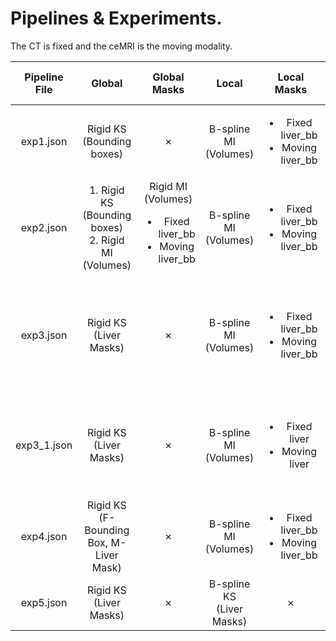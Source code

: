# Pipelines & Experiments.
The CT is fixed and the ceMRI is the moving modality.

| Pipeline File |                              Global                               |                              Global <br> Masks                              |             Local              |                     Local <br> Masks                     | Final Mean <br> Liver |                                                      Comments                                                      |
|:-------------:|:-----------------------------------------------------------------:|:---------------------------------------------------------------------------:|:------------------------------:|:--------------------------------------------------------:|:---------------------:|:------------------------------------------------------------------------------------------------------------------:|
|   exp1.json   |                  Rigid KS <br> (Bounding boxes)                   |                                   &cross;                                   |   B-spline MI <br> (Volumes)   | <ul><li>Fixed liver_bb</li><li>Moving liver_bb</li></ul> |        87.51%         |                                                Worst case scenario                                                 |
|   exp2.json   | 1. Rigid KS <br> (Bounding boxes) <br> 2. Rigid MI <br> (Volumes) | Rigid MI (Volumes) <ul><li>Fixed liver_bb</li><li>Moving liver_bb</li></ul> |   B-spline MI <br> (Volumes)   | <ul><li>Fixed liver_bb</li><li>Moving liver_bb</li></ul> |         88.5%         |                                                                                                                    |
|   exp3.json   |                    Rigid KS <br> (Liver Masks)                    |                                   &cross;                                   |   B-spline MI <br> (Volumes)   | <ul><li>Fixed liver_bb</li><li>Moving liver_bb</li></ul> |        89.64%         | Ground truth masks. <br> Some samples yielded <br> lower dice after b-spline. <br> There is margin for improvement |
|  exp3_1.json  |                    Rigid KS <br> (Liver Masks)                    |                                   &cross;                                   |   B-spline MI <br> (Volumes)   |    <ul><li>Fixed liver</li><li>Moving liver</li></ul>    |        85.76%         |     Same as above but use <br> the ground truth as masks in bspline. <br> The results are not as good though.      |
|   exp4.json   |           Rigid KS <br> (F-Bounding Box, M-Liver Mask)            |                                   &cross;                                   |   B-spline MI <br> (Volumes)   | <ul><li>Fixed liver_bb</li><li>Moving liver_bb</li></ul> |        84.41%         |                                                                                                                    |
|   exp5.json   |                    Rigid KS <br> (Liver Masks)                    |                                   &cross;                                   | B-spline KS <br> (Liver Masks) |                         &cross;                          |        95.90%         |                                 High distortion after the b-spline transformation.                                 |
